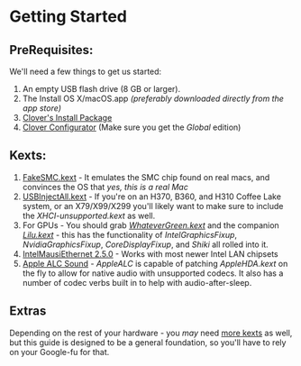 # Getting Started


## PreRequisites:

We'll need a few things to get us started:

1. An empty USB flash drive (8 GB or larger).
2. The Install OS X/macOS.app _(preferably downloaded directly from the app store)_
3. [Clover's Install Package](https://github.com/Dids/clover-builder/releases)
4. [Clover Configurator](http://mackie100projects.altervista.org/download-clover-configurator/) (Make sure you get the _Global_ edition)

## Kexts:
1. [FakeSMC.kext](https://bitbucket.org/RehabMan/os-x-fakesmc-kozlek/downloads/) - It emulates the SMC chip found on real macs, and convinces the OS that _yes, this is a real Mac_
2. [USBInjectAll.kext](https://bitbucket.org/RehabMan/os-x-usb-inject-all/downloads/) - If you're on an H370, B360, and H310 Coffee Lake system, or an X79/X99/X299 you'll likely want to make sure to include the _XHCI-unsupported.kext_ as well.
3. For GPUs - You should grab [_WhateverGreen.kext_](https://github.com/acidanthera/WhateverGreen/releases) and the companion [_Lilu.kext_](https://github.com/vit9696/Lilu/releases) - this has the functionality of _IntelGraphicsFixup_, _NvidiaGraphicsFixup_, _CoreDisplayFixup_, and _Shiki_ all rolled into it. 
4. [IntelMausiEthernet 2.5.0](https://www.insanelymac.com/forum/files/file/396-intelmausiethernet/) - Works with most newer Intel LAN chipsets
5. [Apple ALC Sound](https://github.com/acidanthera/AppleALC/releases) -  _AppleALC_ is capable of patching _AppleHDA.kext_ on the fly to allow for native audio with unsupported codecs. It also has a number of codec verbs built in to help with audio-after-sleep.

## Extras

Depending on the rest of your hardware - you _may_ need [more kexts](https://1drv.ms/f/s!AiP7m5LaOED-m-J8-MLJGnOgAqnjGw) as well, but this guide is designed to be a general foundation, so you'll have to rely on your Google-fu for that.

